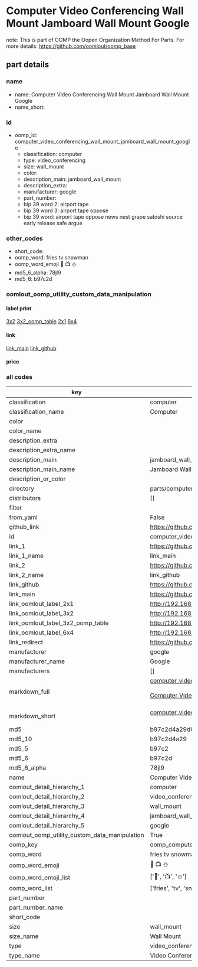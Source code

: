 # Computer Video Conferencing Wall Mount Jamboard Wall Mount Google  

note: This is part of OOMP the Oopen Organization Method For Parts. For more details: https://github.com/oomlout/oomp_base

##  part details
  







### name
* name: Computer Video Conferencing Wall Mount Jamboard Wall Mount Google
* name_short: 
### id
* oomp_id: computer_video_conferencing_wall_mount_jamboard_wall_mount_google
  * classification: computer
  * type: video_conferencing
  * size: wall_mount
  * color: 
  * description_main: jamboard_wall_mount
  * description_extra: 
  * manufacturer: google
  * part_number: 
  * bip 39 word 2: airport tape
  * bip 39 word 3: airport tape oppose
  * bip 39 word: airport tape oppose news nest grape satoshi source early release safe argue

### other_codes
* short_code: 
* oomp_word: fries tv snowman
* oomp_word_emoji :fries: :tv: :snowman:
* md5_6_alpha: 78jl9
* md5_6: b97c2d






### oomlout_oomp_utility_custom_data_manipulation
#### label print
[3x2](http://192.168.1.245:1112/?label=oomp%2078jl9)
[3x2_oomp_table](http://192.168.1.108:1112/?label=oomp%2078jl9)
[2x1](http://192.168.1.242:1112/?label=oomp%2078jl9)
[6x4](http://192.168.1.55:1112/?label=oomp%2078jl9)    

#### link

[link_main](https://github.com/oomlout/oomlout_oomp_version_1_messy/tree/main/parts/computer_video_conferencing_wall_mount_jamboard_wall_mount_google) [link_github](https://github.com/oomlout/oomlout_oomp_version_1_messy/tree/main/parts/computer_video_conferencing_wall_mount_jamboard_wall_mount_google)                             

#### price







### all codes 
| key | value |  
| --- | --- |  
| classification | computer |  
| classification_name | Computer |  
| color |  |  
| color_name |  |  
| description_extra |  |  
| description_extra_name |  |  
| description_main | jamboard_wall_mount |  
| description_main_name | Jamboard Wall Mount |  
| description_or_color |   |  
| directory | parts/computer_video_conferencing_wall_mount_jamboard_wall_mount_google |  
| distributors | [] |  
| filter |  |  
| from_yaml | False |  
| github_link | https://github.com/oomlout/oomlout_oomp_part_src/tree/main/parts/computer_video_conferencing_wall_mount_jamboard_wall_mount_google |  
| id | computer_video_conferencing_wall_mount_jamboard_wall_mount_google |  
| link_1 | https://github.com/oomlout/oomlout_oomp_version_1_messy/tree/main/parts/computer_video_conferencing_wall_mount_jamboard_wall_mount_google |  
| link_1_name | link_main |  
| link_2 | https://github.com/oomlout/oomlout_oomp_version_1_messy/tree/main/parts/computer_video_conferencing_wall_mount_jamboard_wall_mount_google |  
| link_2_name | link_github |  
| link_github | https://github.com/oomlout/oomlout_oomp_version_1_messy/tree/main/parts/computer_video_conferencing_wall_mount_jamboard_wall_mount_google |  
| link_main | https://github.com/oomlout/oomlout_oomp_version_1_messy/tree/main/parts/computer_video_conferencing_wall_mount_jamboard_wall_mount_google |  
| link_oomlout_label_2x1 | http://192.168.1.242:1112/?label=oomp%2078jl9 |  
| link_oomlout_label_3x2 | http://192.168.1.245:1112/?label=oomp%2078jl9 |  
| link_oomlout_label_3x2_oomp_table | http://192.168.1.108:1112/?label=oomp%2078jl9 |  
| link_oomlout_label_6x4 | http://192.168.1.55:1112/?label=oomp%2078jl9 |  
| link_redirect | https://github.com/oomlout/oomlout_oomp_version_1_messy/tree/main/parts/computer_video_conferencing_wall_mount_jamboard_wall_mount_google |  
| manufacturer | google |  
| manufacturer_name | Google |  
| manufacturers | [] |  
| markdown_full | [computer_video_conferencing_wall_mount_jamboard_wall_mount_google](none)<br>[](none)<br>[Computer Video Conferencing Wall Mount Jamboard Wall Mount Google](none)<br><br> |  
| markdown_short | [computer_video_conferencing_wall_mount_jamboard_wall_mount_google](none)<br><br> |  
| md5 | b97c2d4a29d017ed974a49533737702c |  
| md5_10 | b97c2d4a29 |  
| md5_5 | b97c2 |  
| md5_6 | b97c2d |  
| md5_6_alpha | 78jl9 |  
| name | Computer Video Conferencing Wall Mount Jamboard Wall Mount Google |  
| oomlout_detail_hierarchy_1 | computer |  
| oomlout_detail_hierarchy_2 | video_conferencing |  
| oomlout_detail_hierarchy_3 | wall_mount |  
| oomlout_detail_hierarchy_4 | jamboard_wall_mount |  
| oomlout_detail_hierarchy_5 | google |  
| oomlout_oomp_utility_custom_data_manipulation | True |  
| oomp_key | oomp_computer_video_conferencing_wall_mount_jamboard_wall_mount_google |  
| oomp_word | fries tv snowman |  
| oomp_word_emoji | :fries: :tv: :snowman: |  
| oomp_word_emoji_list | [':fries:', ':tv:', ':snowman:'] |  
| oomp_word_list | ['fries', 'tv', 'snowman'] |  
| part_number |  |  
| part_number_name |  |  
| short_code |  |  
| size | wall_mount |  
| size_name | Wall Mount |  
| type | video_conferencing |  
| type_name | Video Conferencing |  
